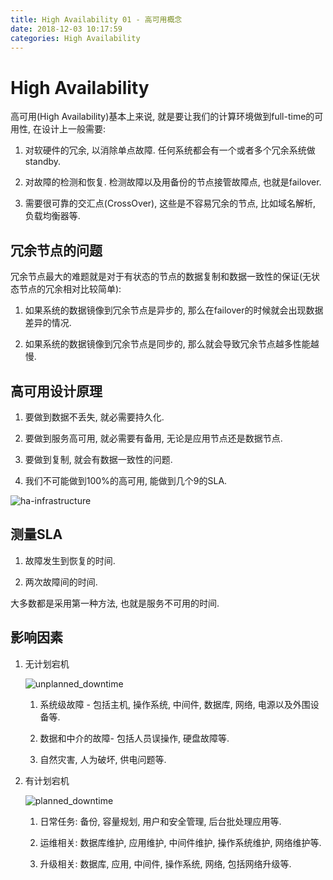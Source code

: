 ```yaml
---
title: High Availability 01 - 高可用概念
date: 2018-12-03 10:17:59
categories: High Availability
---
```

# High Availability

<!--more-->

高可用(High Availability)基本上来说, 就是要让我们的计算环境做到full-time的可用性, 在设计上一般需要:

1. 对软硬件的冗余, 以消除单点故障. 任何系统都会有一个或者多个冗余系统做standby.

2. 对故障的检测和恢复. 检测故障以及用备份的节点接管故障点, 也就是failover.

3. 需要很可靠的交汇点(CrossOver), 这些是不容易冗余的节点, 比如域名解析, 负载均衡器等.

## 冗余节点的问题

冗余节点最大的难题就是对于有状态的节点的数据复制和数据一致性的保证(无状态节点的冗余相对比较简单):

1. 如果系统的数据镜像到冗余节点是异步的, 那么在failover的时候就会出现数据差异的情况.

2. 如果系统的数据镜像到冗余节点是同步的, 那么就会导致冗余节点越多性能越慢.

## 高可用设计原理

1. 要做到数据不丢失, 就必需要持久化.

2. 要做到服务高可用, 就必需要有备用, 无论是应用节点还是数据节点.

3. 要做到复制, 就会有数据一致性的问题.

4. 我们不可能做到100%的高可用, 能做到几个9的SLA.

![ha-infrastructure](https://res.cloudinary.com/dpe4i978o/image/upload/v1543804621/high%20availability/ha-infrastructure.gif)

## 测量SLA

1. 故障发生到恢复的时间.

2. 两次故障间的时间.

大多数都是采用第一种方法, 也就是服务不可用的时间.

## 影响因素

1. 无计划宕机

    ![unplanned_downtime](https://res.cloudinary.com/dpe4i978o/image/upload/v1543805325/high%20availability/unplanned_downtime.gif)

    1. 系统级故障 - 包括主机, 操作系统, 中间件, 数据库, 网络, 电源以及外围设备等.


    2. 数据和中介的故障- 包括人员误操作, 硬盘故障等.

    3. 自然灾害, 人为破坏, 供电问题等.

2. 有计划宕机

    ![planned_downtime](https://res.cloudinary.com/dpe4i978o/image/upload/v1543805396/high%20availability/planned_downtime.gif)

    1. 日常任务: 备份, 容量规划, 用户和安全管理, 后台批处理应用等.
    
    2. 运维相关: 数据库维护, 应用维护, 中间件维护, 操作系统维护, 网络维护等.

    3. 升级相关: 数据库, 应用, 中间件, 操作系统, 网络, 包括网络升级等.